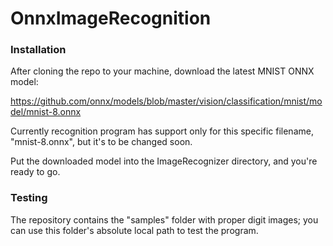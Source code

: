 # OnnxImageRecognition

### Installation

After cloning the repo to your machine, download the latest MNIST ONNX model:

https://github.com/onnx/models/blob/master/vision/classification/mnist/model/mnist-8.onnx

Currently recognition program has support only for this specific filename, "mnist-8.onnx", but it's to be changed soon.

Put the downloaded model into the ImageRecognizer directory, and you're ready to go.

### Testing

The repository contains the "samples" folder with proper digit images; you can use this folder's absolute local path to test the program.
